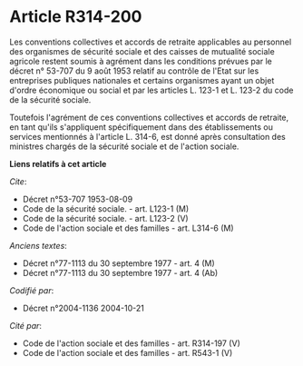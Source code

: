 # Article R314-200

Les conventions collectives et accords de retraite applicables au personnel des organismes de sécurité sociale et des caisses
de mutualité sociale agricole restent soumis à agrément dans les conditions prévues par le décret n° 53-707 du 9 août 1953
relatif au contrôle de l'Etat sur les entreprises publiques nationales et certains organismes ayant un objet d'ordre
économique ou social et par les articles L. 123-1 et L. 123-2 du code de la sécurité sociale.

Toutefois l'agrément de ces conventions collectives et accords de retraite, en tant qu'ils s'appliquent spécifiquement dans
des établissements ou services mentionnés à l'article L. 314-6, est donné après consultation des ministres chargés de la
sécurité sociale et de l'action sociale.

**Liens relatifs à cet article**

_Cite_:

  - Décret n°53-707 1953-08-09
  - Code de la sécurité sociale. - art. L123-1 (M)
  - Code de la sécurité sociale. - art. L123-2 (V)
  - Code de l'action sociale et des familles - art. L314-6 (M)

_Anciens textes_:

  - Décret n°77-1113 du 30 septembre 1977 - art. 4 (M)
  - Décret n°77-1113 du 30 septembre 1977 - art. 4 (Ab)

_Codifié par_:

  - Décret n°2004-1136 2004-10-21

_Cité par_:

  - Code de l'action sociale et des familles - art. R314-197 (V)
  - Code de l'action sociale et des familles - art. R543-1 (V)
